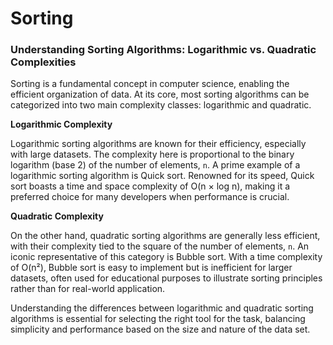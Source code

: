 # Sorting

### Understanding Sorting Algorithms: Logarithmic vs. Quadratic Complexities

Sorting is a fundamental concept in computer science, enabling the efficient organization of data. At its core, most sorting algorithms can be categorized into two main complexity classes: logarithmic and quadratic.

**Logarithmic Complexity**

Logarithmic sorting algorithms are known for their efficiency, especially with large datasets. The complexity here is proportional to the binary logarithm (base 2) of the number of elements, `n`. A prime example of a logarithmic sorting algorithm is Quick sort. Renowned for its speed, Quick sort boasts a time and space complexity of O(n × log n), making it a preferred choice for many developers when performance is crucial.

**Quadratic Complexity**

On the other hand, quadratic sorting algorithms are generally less efficient, with their complexity tied to the square of the number of elements, `n`. An iconic representative of this category is Bubble sort. With a time complexity of O(n²), Bubble sort is easy to implement but is inefficient for larger datasets, often used for educational purposes to illustrate sorting principles rather than for real-world application.

Understanding the differences between logarithmic and quadratic sorting algorithms is essential for selecting the right tool for the task, balancing simplicity and performance based on the size and nature of the data set.
